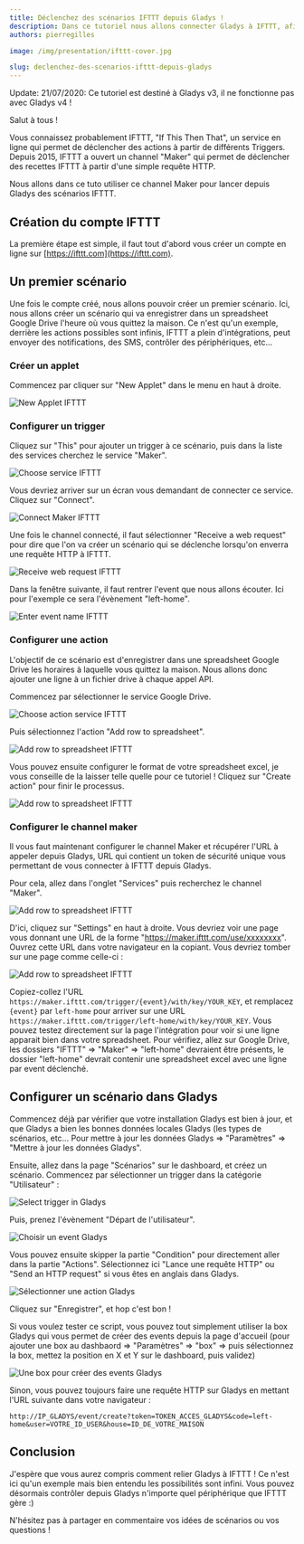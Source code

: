 ```yaml
---
title: Déclenchez des scénarios IFTTT depuis Gladys !
description: Dans ce tutoriel nous allons connecter Gladys à IFTTT, afin d'accéder à toute la richesse de cette plateforme !
authors: pierregilles

image: /img/presentation/ifttt-cover.jpg

slug: declenchez-des-scenarios-ifttt-depuis-gladys
---
```


<div class="alert alert--danger" role="alert">
  Update: 21/07/2020: Ce tutoriel est destiné à Gladys v3, il ne fonctionne pas avec Gladys v4 ! 
</div>

Salut à tous !

Vous connaissez probablement IFTTT, "If This Then That", un service en ligne qui permet de déclencher des actions à partir de différents Triggers. Depuis 2015, IFTTT a ouvert un channel "Maker" qui permet de déclencher des recettes IFTTT à partir d'une simple requête HTTP.

Nous allons dans ce tuto utiliser ce channel Maker pour lancer depuis Gladys des scénarios IFTTT.

<!--truncate-->

## Création du compte IFTTT

La première étape est simple, il faut tout d'abord vous créer un compte en ligne sur [https://ifttt.com](https://ifttt.com).

## Un premier scénario

Une fois le compte créé, nous allons pouvoir créer un premier scénario. Ici, nous allons créer un scénario qui va enregistrer dans un spreadsheet Google Drive l'heure où vous quittez la maison. Ce n'est qu'un exemple, derrière les actions possibles sont infinis, IFTTT a plein d'intégrations, peut envoyer des notifications, des SMS, contrôler des périphériques, etc...

### Créer un applet

Commencez par cliquer sur "New Applet" dans le menu en haut à droite.

![New Applet IFTTT](../../../static/img/articles/fr/ifttt-gladys/1-create-scenario.png)

### Configurer un trigger

Cliquez sur "This" pour ajouter un trigger à ce scénario, puis dans la liste des services cherchez le service "Maker".

![Choose service IFTTT](../../../static/img/articles/fr/ifttt-gladys/2-choose-service.png)

Vous devriez arriver sur un écran vous demandant de connecter ce service. Cliquez sur "Connect".

![Connect Maker IFTTT](../../../static/img/articles/fr/ifttt-gladys/3-connect-maker.png)

Une fois le channel connecté, il faut sélectionner "Receive a web request" pour dire que l'on va créer un scénario qui se déclenche lorsqu'on enverra une requête HTTP à IFTTT.

![Receive web request IFTTT](../../../static/img/articles/fr/ifttt-gladys/4-receive-a-web-request.png)

Dans la fenêtre suivante, il faut rentrer l'event que nous allons écouter. Ici pour l'exemple ce sera l'évènement "left-home".

![Enter event name IFTTT](../../../static/img/articles/fr/ifttt-gladys/5-enter-event-name.png)

### Configurer une action

L'objectif de ce scénario est d'enregistrer dans une spreadsheet Google Drive les horaires à laquelle vous quittez la maison. Nous allons donc ajouter une ligne à un fichier drive à chaque appel API.

Commencez par sélectionner le service Google Drive.

![Choose action service IFTTT](../../../static/img/articles/fr/ifttt-gladys/6-choose-action-service.png)

Puis sélectionnez l'action "Add row to spreadsheet".

![Add row to spreadsheet IFTTT](../../../static/img/articles/fr/ifttt-gladys/7-choose-action.png)

Vous pouvez ensuite configurer le format de votre spreadsheet excel, je vous conseille de la laisser telle quelle pour ce tutoriel ! Cliquez sur "Create action" pour finir le processus.

![Add row to spreadsheet IFTTT](../../../static/img/articles/fr/ifttt-gladys/8-action-configuration.png)

### Configurer le channel maker

Il vous faut maintenant configurer le channel Maker et récupérer l'URL à appeler depuis Gladys, URL qui contient un token de sécurité unique vous permettant de vous connecter à IFTTT depuis Gladys.

Pour cela, allez dans l'onglet "Services" puis recherchez le channel "Maker".

![Add row to spreadsheet IFTTT](../../../static/img/articles/fr/ifttt-gladys/9-configure-maker.png)

D'ici, cliquez sur "Settings" en haut à droite. Vous devriez voir une page vous donnant une URL de la forme "https://maker.ifttt.com/use/xxxxxxxx". Ouvrez cette URL dans votre navigateur en la copiant. Vous devriez tomber sur une page comme celle-ci :

![Add row to spreadsheet IFTTT](../../../static/img/articles/fr/ifttt-gladys/11-maker-channel-infos.png)

Copiez-collez l'URL `https://maker.ifttt.com/trigger/{event}/with/key/YOUR_KEY`, et remplacez `{event}` par `left-home` pour arriver sur une URL `https://maker.ifttt.com/trigger/left-home/with/key/YOUR_KEY`. Vous pouvez testez directement sur la page l'intégration pour voir si une ligne apparait bien dans votre spreadsheet. Pour vérifiez, allez sur Google Drive, les dossiers "IFTTT" => "Maker" => "left-home" devraient être présents, le dossier "left-home" devrait contenir une spreadsheet excel avec une ligne par event déclenché.

## Configurer un scénario dans Gladys

Commencez déjà par vérifier que votre installation Gladys est bien à jour, et que Gladys a bien les bonnes données locales Gladys (les types de scénarios, etc... Pour mettre à jour les données Gladys => "Paramètres" => "Mettre à jour les données Gladys".

Ensuite, allez dans la page "Scénarios" sur le dashboard, et créez un scénario. Commencez par sélectionner un trigger dans la catégorie "Utilisateur" :

![Select trigger in Gladys](../../../static/img/articles/fr/ifttt-gladys/12-gladys-select-trigger.png)

Puis, prenez l'évènement "Départ de l'utilisateur".

![Choisir un event Gladys](../../../static/img/articles/fr/ifttt-gladys/13-gladys-scenario-choose-event.png)

Vous pouvez ensuite skipper la partie "Condition" pour directement aller dans la partie "Actions". Sélectionnez ici "Lance une requête HTTP" ou "Send an HTTP request" si vous êtes en anglais dans Gladys.

![Sélectionner une action Gladys](../../../static/img/articles/fr/ifttt-gladys/14-gladys-select-action.png)

Cliquez sur "Enregistrer", et hop c'est bon !

Si vous voulez tester ce script, vous pouvez tout simplement utiliser la box Gladys qui vous permet de créer des events depuis la page d'accueil (pour ajouter une box au dashbaord => "Paramètres" => "box" => puis sélectionnez la box, mettez la position en X et Y sur le dashboard, puis validez)

![Une box pour créer des events Gladys](../../../static/img/articles/fr/ifttt-gladys/15-event-box-gladys.png)

Sinon, vous pouvez toujours faire une requête HTTP sur Gladys en mettant l'URL suivante dans votre navigateur :

`http://IP_GLADYS/event/create?token=TOKEN_ACCES_GLADYS&code=left-home&user=VOTRE_ID_USER&house=ID_DE_VOTRE_MAISON`

## Conclusion

J'espère que vous aurez compris comment relier Gladys à IFTTT ! Ce n'est ici qu'un exemple mais bien entendu les possibilités sont infini. Vous pouvez désormais contrôler depuis Gladys n'importe quel périphérique que IFTTT gère :)

N'hésitez pas à partager en commentaire vos idées de scénarios ou vos questions !
